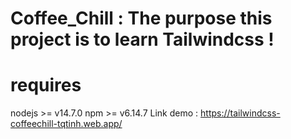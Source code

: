 ﻿# Coffee_Chill : The purpose this project is to learn Tailwindcss !

# requires
nodejs >= v14.7.0
npm >= v6.14.7
Link demo : https://tailwindcss-coffeechill-tqtinh.web.app/
